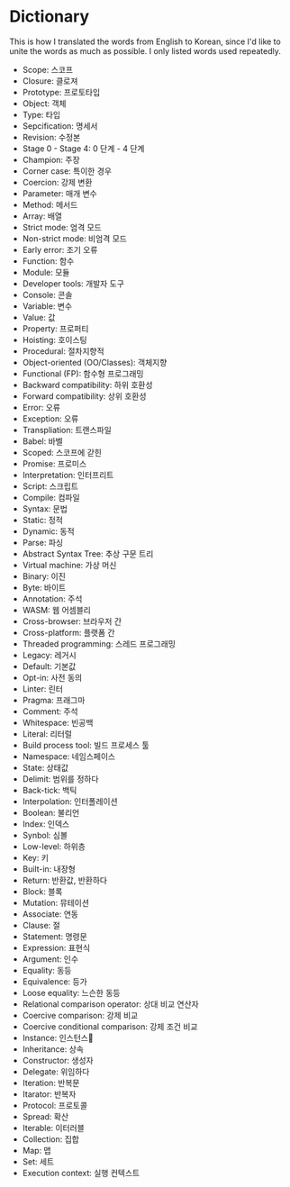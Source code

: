 # Dictionary
This is how I translated the words from English to Korean, since I'd like to unite the words as much as possible. I only listed words used repeatedly.

* Scope: 스코프
* Closure: 클로져
* Prototype: 프로토타입
* Object: 객체
* Type: 타입
* Sepcification: 명세서
* Revision: 수정본
* Stage 0 - Stage 4: 0 단계 - 4 단계
* Champion: 주장
* Corner case: 특이한 경우
* Coercion: 강제 변환
* Parameter: 매개 변수
* Method: 메서드
* Array: 배열
* Strict mode: 엄격 모드
* Non-strict mode: 비엄격 모드
* Early error: 조기 오류
* Function: 함수
* Module: 모듈
* Developer tools: 개발자 도구
* Console: 콘솔
* Variable: 변수
* Value: 값
* Property: 프로퍼티
* Hoisting: 호이스팅
* Procedural: 절차지향적
* Object-oriented (OO/Classes): 객체지향
* Functional (FP): 함수형 프로그래밍
* Backward compatibility: 하위 호환성
* Forward compatibility: 상위 호환성
* Error: 오류
* Exception: 오류
* Transpliation: 트랜스파일
* Babel: 바벨
* Scoped: 스코프에 갇힌
* Promise: 프로미스
* Interpretation: 인터프리트
* Script: 스크립트
* Compile: 컴파일
* Syntax: 문법
* Static: 정적
* Dynamic: 동적
* Parse: 파싱
* Abstract Syntax Tree: 추상 구문 트리
* Virtual machine: 가상 머신
* Binary: 이진
* Byte: 바이트
* Annotation: 주석
* WASM: 웹 어셈블리
* Cross-browser: 브라우저 간
* Cross-platform: 플랫폼 간
* Threaded programming: 스레드 프로그래밍
* Legacy: 레거시
* Default: 기본값
* Opt-in: 사전 동의
* Linter: 린터
* Pragma: 프래그마
* Comment: 주석
* Whitespace: 빈공백
* Literal: 리터럴
* Build process tool: 빌드 프로세스 툴
* Namespace: 네임스페이스
* State: 상태값
* Delimit: 범위를 정하다
* Back-tick: 백틱
* Interpolation: 인터폴레이션
* Boolean: 불리언
* Index: 인덱스
* Synbol: 심볼
* Low-level: 하위층
* Key: 키
* Built-in: 내장형
* Return: 반환값, 반환하다
* Block: 블록
* Mutation: 뮤테이션
* Associate: 연동
* Clause: 절
* Statement: 명령문
* Expression: 표현식
* Argument: 인수
* Equality: 동등
* Equivalence: 등가
* Loose equality: 느슨한 동등
* Relational comparison operator: 상대 비교 연산자
* Coercive comparison: 강제 비교
* Coercive conditional comparison: 강제 조건 비교
* Instance: 인스턴스
* Inheritance: 상속
* Constructor: 생성자
* Delegate: 위임하다
* Iteration: 반복문
* Itarator: 반복자
* Protocol: 프로토콜
* Spread: 확산
* Iterable: 이터러블
* Collection: 집합
* Map: 맵
* Set: 세트
* Execution context: 실행 컨텍스트
